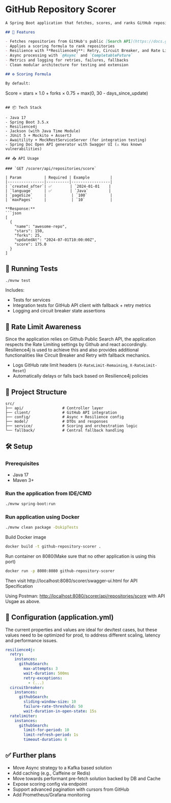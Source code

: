 # GitHub Repository Scorer

```markdown
A Spring Boot application that fetches, scores, and ranks GitHub repositories based on **stars**, **forks**, and **update recency** using a configurable scoring strategy.

## 🚀 Features

- Fetches repositories from GitHub's public [Search API](https://docs.github.com/en/rest/search/search?apiVersion=2022-11-28#search-repositories)
- Applies a scoring formula to rank repositories
- Resilience with **Resilience4j**: Retry, Circuit Breaker, and Rate Limiter
- Async processing with `@Async` and `CompletableFuture`
- Metrics and logging for retries, failures, fallbacks
- Clean modular architecture for testing and extension

## ⚙️ Scoring Formula

By default:
```

Score = stars × 1.0 + forks × 0.75 + max(0, 30 - days\_since\_update)

````

## 📦 Tech Stack

- Java 17
- Spring Boot 3.5.x
- Resilience4j
- Jackson (with Java Time Module)
- JUnit 5 + Mockito + AssertJ
- Awaitility + MockRestServiceServer (for integration testing)
- Spring Doc Open API generator with Swagger UI (⚠️ Has known vulnerabilities)

## 📥 API Usage

### `GET /scorer/api/repositories/score`

| Param          | Required | Example         |
|----------------|----------|-----------------|
| `created_after`| ✅        | `2024-01-01    |
| `language`     | ✅        | `Java`         |
| `pageSize`     |           | `100`          |
| `maxPages`     |           | `10`           |

**Response:**
```json
[
  {
    "name": "awesome-repo",
    "stars": 150,
    "forks": 25,
    "updatedAt": "2024-07-01T10:00:00Z",
    "score": 175.0
  }
]
````

## 🧪 Running Tests

```bash
./mvnw test
```

Includes:

* Tests for services
* Integration tests for GitHub API client with fallback + retry metrics
* Logging and circuit breaker state assertions

## 🔐 Rate Limit Awareness

Since the application relies on Github Public Search API, the application respects the Rate Limiting settings by Github and react accordingly. Resilience4j is used to achieve this and also provides additional functionalities like Circuit Breaker and Retry with fallback mechanics.

* Logs GitHub rate limit headers (`X-RateLimit-Remaining`, `X-RateLimit-Reset`)
* Automatically delays or falls back based on Resilience4j policies

## 📁 Project Structure

```
src/
├── api/                 # Controller layer
├── client/              # GitHub API integration
├── config/              # Async + Resilience config
├── model/               # DTOs and responses
├── service/             # Scoring and orchestration logic
└── fallback/            # Central fallback handling
```

## 🛠️ Setup

### Prerequisites

* Java 17
* Maven 3+

### Run the application from IDE/CMD

```bash
./mvnw spring-boot:run
```

### Run application using Docker

```bash
./mvnw clean package -DskipTests
```
Build Docker image
```bash
docker build -t github-repository-scorer .
```
Run container on 8080(Make sure that no other application is using this port)
```bash
docker run -p 8080:8080 github-repository-scorer
```

Then visit http://localhost:8080/scorer/swagger-ui.html for API Specification

Using Postman: [http://localhost:8080/scorer/api/repositories/score](http://localhost:8080/scorer/api/repositories/score) with API Usgae as above.


## 📜 Configuration (application.yml)

The current properties and values are ideal for dev/test cases, but these values need to be optimized for prod, to address different scaling, latency and performance issues.

```yaml
resilience4j:
  retry:
    instances:
      githubSearch:
        max-attempts: 3
        wait-duration: 500ms
        retry-exceptions:
          - (...)
  circuitbreaker:
    instances:
      githubSearch:
        sliding-window-size: 10
        failure-rate-threshold: 50
        wait-duration-in-open-state: 15s
  ratelimiter:
    instances:
      githubSearch:
        limit-for-period: 10
        limit-refresh-period: 1s
        timeout-duration: 0
```

## ✅ Further plans

* Move Async strategy to a Kafka based solution
* Add caching (e.g., Caffeine or Redis)
* Move towards performant pre-fetch solution backed by DB and Cache
* Expose scoring config via endpoint
* Support advanced pagination with cursors from GitHub
* Add Prometheus/Grafana monitoring
